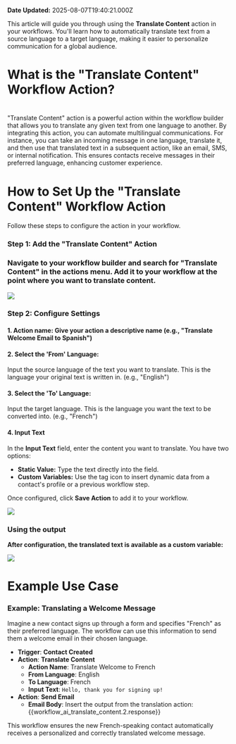**Date Updated:** 2025-08-07T19:40:21.000Z

This article will guide you through using the **Translate Content** action in your workflows. You'll learn how to automatically translate text from a source language to a target language, making it easier to personalize communication for a global audience.
  
  
# **What is the "Translate Content" Workflow Action?**

#   

"Translate Content" action is a powerful action within the workflow builder that allows you to translate any given text from one language to another. By integrating this action, you can automate multilingual communications. For instance, you can take an incoming message in one language, translate it, and then use that translated text in a subsequent action, like an email, SMS, or internal notification. This ensures contacts receive messages in their preferred language, enhancing customer experience. 
  
  
# **How to Set Up the "Translate Content" Workflow Action**

  
Follow these steps to configure the action in your workflow.
  
  
### **Step 1: Add the "Translate Content" Action**

### Navigate to your workflow builder and search for "Translate Content" in the actions menu. Add it to your workflow at the point where you want to translate content.  
  
![](https://s3.amazonaws.com/cdn.freshdesk.com/data/helpdesk/attachments/production/155051129443/original/HX5Q81VgrhrFTexqVVmgzkdCuBKI3u2iew.png?1754574809)

  
### **Step 2: Configure Settings**  
  
#### **1\. Action name:** Give your action a descriptive name (e.g., "Translate Welcome Email to Spanish")

#### **2\. Select the 'From' Language:**

  
Input the source language of the text you want to translate. This is the language your original text is written in. (e.g., "English")

  
#### **3\. Select the 'To' Language:**

Input the target language. This is the language you want the text to be converted into. (e.g., "French")  
  
#### **4\. Input Text**

In the **Input Text** field, enter the content you want to translate. You have two options:

* **Static Value:** Type the text directly into the field.
* **Custom Variables:** Use the tag icon to insert dynamic data from a contact's profile or a previous workflow step.

Once configured, click **Save Action** to add it to your workflow.  
  
  
![](https://s3.amazonaws.com/cdn.freshdesk.com/data/helpdesk/attachments/production/155051129293/original/ErNtX1JpP1Jzshtl4xXxz2CslOBRTaz31A.png?1754574722)
  
  
### **Using the output**

  
**After configuration, the translated text is available as a custom variable:**  
  
**![](https://s3.amazonaws.com/cdn.freshdesk.com/data/helpdesk/attachments/production/155051129799/original/osrlMHfVRBq9qKSQjR7kqu8XEnKq-Mnw1w.png?1754574935)**
  
  
# **Example Use Case**

  
### **Example: Translating a Welcome Message**

Imagine a new contact signs up through a form and specifies "French" as their preferred language. The workflow can use this information to send them a welcome email in their chosen language.

* **Trigger**: **Contact Created**
* **Action**: **Translate Content**  
   * **Action Name**: Translate Welcome to French  
   * **From Language**: English  
   * **To Language**: French  
   * **Input Text**: `Hello, thank you for signing up!`
* **Action**: **Send Email**  
   * **Email Body**: Insert the output from the translation action:  
   {{workflow\_ai\_translate\_content.2.response}}
  
  
This workflow ensures the new French-speaking contact automatically receives a personalized and correctly translated welcome message.
  
  